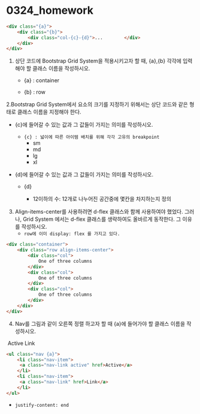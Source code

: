 # 0324_homework

```html
<div class="{a}">
    <div class="{b}">
        <div class="col-{c}-{d}">...		</div>
    </div>
</div>
```

1. 상단 코드에 Bootstrap Grid System을 적용시키고자 할 때, {a},{b} 각각에 입력해야 할 클래스 이름을 작성하시오.

   - {a} : container

   - {b} : row





2.Bootstrap Grid System에서 요소의 크기를 지정하기 위해서는 상단 코드와 같은 형태로 클래스 이름을 지정해야 한다.

- {c}에 들어갈 수 있는 값과 그 값들이 가지는 의미를 작성하시오.
  
  - `{c} : 넓이에 따른 아이템 배치를 위해 각각 고유의 breakpoint`
    -  sm
    -  md
    -  lg
    -  xl
- {d}에 들어갈 수 있는 값과 그 값들이 가지는 의미를 작성하시오.
  
  - {d}
  
    - 12이하의 수: 12개로 나누어진 공간중에 몇칸을 차지하는지 정의
  
    



3. Align-items-center를 사용하려면 d-flex 클래스와 함께 사용하여야 했었다. 그러나, Grid System 에서는 d-flex 클래스를 생략하여도 올바르게 동작한다. 그 이유를 작성하시오.
   - `row에 이미 display: flex 를 가지고 있다.`

```html
<div class="container">
    <div class="row align-items-center">
        <div class="col">
            One of three columns
        </div>
        <div class="col">
            One of three columns
        </div>
        <div class="col">
            One of three columns
        </div>
    </div>
</div>
```



4.  Nav를 그림과 같이 오른쪽 정렬 하고자 할 때 {a}에 들어가야 할 클래스 이름을 작성하시오.

   ​																						Active		Link

   ```html
   <ul class="nav {a}">
       <li class="nav-item">
       	<a class="nav-link active" href>Active</a>
       </li>
       <li class="nav-item">
       	<a class="nav-link" href>Link</a>
       </li>
   </ul>
   ```

   - `justify-content: end`